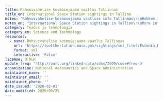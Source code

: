 ```yaml
---
title: Rahvusvahelise kosmosejaama vaatlus Tallinnas
title_en: International Space Station sightings in Tallinn
notes: "Rahvusvahelise kosmosejaama vaatluse info Tallinnas\r\nRohkem infot: https://spotthestation.nasa.gov/sightings/view.cfm?country=Estonia&region=None&city=Tallinn#"
notes_en: "International Space Station sightings in Tallinn\r\nMore information: https://spotthestation.nasa.gov/sightings/view.cfm?country=Estonia&region=None&city=Tallinn#"
category: Teadus ja tehnoloogia
category_en: Science and Technology
resources:
  - name: Rahvusvahelise kosmosejaama vaatlus Tallinnas
    url: 'https://spotthestation.nasa.gov/sightings/xml_files/Estonia_None_Tallinn.xml'
    format: xml
    interactive: 'False'
license: OTHER
update_freq: 'http://purl.org/linked-data/sdmx/2009/code#freq-D'
organization: National Aeronautics and Space Administration
maintainer_name: ''
maintainer_email: ''
maintainer_phone: ''
date_issued: '2020-02-01'
date_modified: 2020/06/25
---
```

